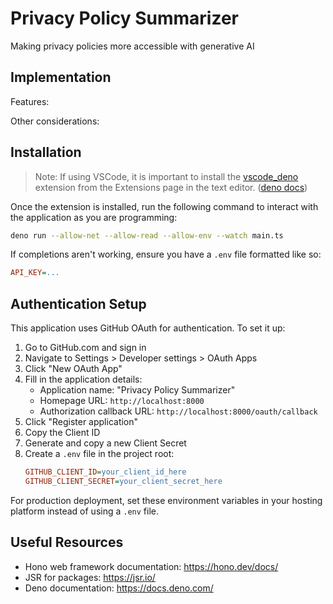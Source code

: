 # Privacy Policy Summarizer

Making privacy policies more accessible with generative AI

## Implementation

Features:

Other considerations:

## Installation

> Note: If using VSCode, it is important to install the
> [vscode_deno](https://marketplace.visualstudio.com/items?itemName=denoland.vscode-deno)
> extension from the Extensions page in the text editor.
> ([deno docs](https://docs.deno.com/runtime/reference/vscode/))

Once the extension is installed, run the following command to interact with the
application as you are programming:

```bash
deno run --allow-net --allow-read --allow-env --watch main.ts
```

If completions aren't working, ensure you have a `.env` file formatted like so:

```ini
API_KEY=...
```

## Authentication Setup

This application uses GitHub OAuth for authentication. To set it up:

1. Go to GitHub.com and sign in
2. Navigate to Settings > Developer settings > OAuth Apps
3. Click "New OAuth App"
4. Fill in the application details:
   - Application name: "Privacy Policy Summarizer"
   - Homepage URL: `http://localhost:8000`
   - Authorization callback URL: `http://localhost:8000/oauth/callback`
5. Click "Register application"
6. Copy the Client ID
7. Generate and copy a new Client Secret
8. Create a `.env` file in the project root:
   ```ini
   GITHUB_CLIENT_ID=your_client_id_here
   GITHUB_CLIENT_SECRET=your_client_secret_here
   ```

For production deployment, set these environment variables in your hosting platform instead of using a `.env` file.

## Useful Resources

- Hono web framework documentation: https://hono.dev/docs/
- JSR for packages: https://jsr.io/
- Deno documentation: https://docs.deno.com/
